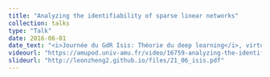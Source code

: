 ```yaml
---
title: "Analyzing the identifiability of sparse linear networks"
collection: talks
type: "Talk"
date: 2016-06-01
date_text: "<i>Journée du GdR Isis: Théorie du deep learning</i>, virtual, June 2021."
videourl: "https://amupod.univ-amu.fr/video/16759-analyzing-the-identifiability-of-sparse-linear-networks-by-leon-zheng-ens-de-lyon/"
slideurl: "http://leonzheng2.github.io/files/21_06_isis.pdf"
---
```

